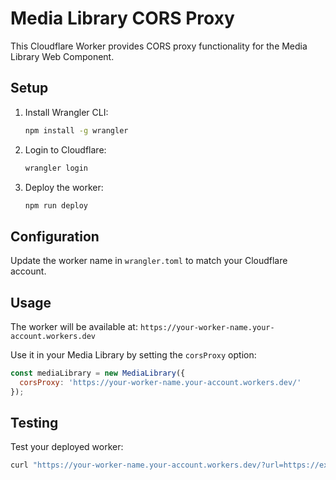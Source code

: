 # Media Library CORS Proxy

This Cloudflare Worker provides CORS proxy functionality for the Media Library Web Component.

## Setup

1. Install Wrangler CLI:
   ```bash
   npm install -g wrangler
   ```

2. Login to Cloudflare:
   ```bash
   wrangler login
   ```

3. Deploy the worker:
   ```bash
   npm run deploy
   ```

## Configuration

Update the worker name in `wrangler.toml` to match your Cloudflare account.

## Usage

The worker will be available at: `https://your-worker-name.your-account.workers.dev`

Use it in your Media Library by setting the `corsProxy` option:

```javascript
const mediaLibrary = new MediaLibrary({
  corsProxy: 'https://your-worker-name.your-account.workers.dev/'
});
```

## Testing

Test your deployed worker:
```bash
curl "https://your-worker-name.your-account.workers.dev/?url=https://example.com"
```

